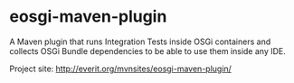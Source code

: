 eosgi-maven-plugin
==================

A Maven plugin that runs Integration Tests inside OSGi containers and collects OSGi Bundle dependencies to be able to use them inside any IDE.

Project site: http://everit.org/mvnsites/eosgi-maven-plugin/
